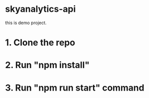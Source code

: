 # skyanalytics-api
this is demo project.

# 1. Clone the repo

# 2. Run "npm install"

# 3. Run "npm run start" command
